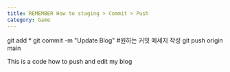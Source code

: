 ```yaml
---
title: REMEMBER How to staging > Commit > Push
category: Game
---
```



git add *
 git commit -m "Update Blog" #원하는 커밋 메세지 작성
 git push origin main

This is a code how to push and edit my blog